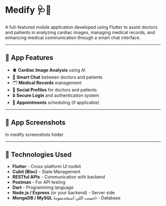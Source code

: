 # Medify 🩺📱

A full-featured mobile application developed using Flutter to assist doctors and patients in analyzing cardiac images, managing medical records, and enhancing medical communication through a smart chat interface.

---

## 📲 App Features

- 🫀 **Cardiac Image Analysis** using AI
- 💬 **Smart Chat** between doctors and patients
- 🗂️ **Medical Records** management
- 👤 **Social Profiles** for doctors and patients
- 🔒 **Secure Login** and authentication system
- 📅 **Appointments** scheduling (if applicable)

---

## 📸 App Screenshots

In medify screenshots folder

---

## 🚀 Technologies Used

- **Flutter** - Cross-platform UI toolkit
- **Cubit (Bloc)** - State Management
- **RESTful APIs** - Communication with backend
- **Postman** - For API testing
- **Dart** - Programming language
- **Node.js / Express** (or your backend) - Server side
- **MongoDB / MySQL** (حسب اللي استخدمتوه) - Database









